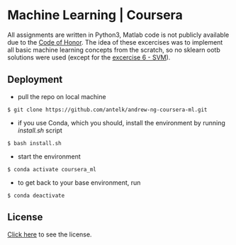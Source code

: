 # Machine Learning | Coursera

All assignments are written in Python3, Matlab code is not publicly available due to the [Code of Honor](https://learner.coursera.help/hc/en-us/articles/209818863-Coursera-Honor-Code).
The idea of these excercises was to implement all basic machine learning concepts from the scratch, so no sklearn ootb solutions were used (except for the [excercise 6 - SVM](https://github.com/antelk/andrew-ng-coursera-ml/blob/master/ex6-support-vector-machines/ex6.ipynb)).


## Deployment 

* pull the repo on local machine
```console
$ git clone https://github.com/antelk/andrew-ng-coursera-ml.git
```

* if you use Conda, which you should, install the environment by running *install.sh* script
```console
$ bash install.sh
```

* start the environment 
```console
$ conda activate coursera_ml
```

* to get back to your base environment, run
```console
$ conda deactivate
```

## License

[Click here](https://github.com/antelk/andrew-ng-coursera-ml/blob/master/LICENSE) to see the license.
